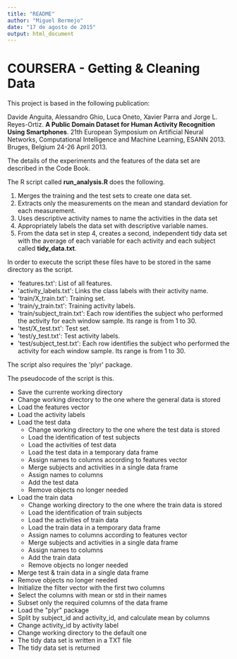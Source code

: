 ```yaml
---
title: "README"
author: "Miguel Bermejo"
date: "17 de agosto de 2015"
output: html_document
---
```


# COURSERA - Getting & Cleaning Data

This project is based in the following publication: 

Davide Anguita, Alessandro Ghio, Luca Oneto, Xavier Parra and Jorge L. Reyes-Ortiz. **A Public Domain Dataset for Human Activity Recognition Using Smartphones**. 21th European Symposium on Artificial Neural Networks, Computational Intelligence and Machine Learning, ESANN 2013. Bruges, Belgium 24-26 April 2013.

The details of the experiments and the features of the data set are described in the Code Book.

The R script called **run_analysis.R** does the following.
1. Merges the training and the test sets to create one data set.
2. Extracts only the measurements on the mean and standard deviation for each measurement.
3. Uses descriptive activity names to name the activities in the data set
4. Appropriately labels the data set with descriptive variable names.
5. From the data set in step 4, creates a second, independent tidy data set with the average of each variable for each activity and each subject called **tidy_data.txt**.

In order to execute the script these files have to be stored in the same directory as the script.

* 'features.txt': List of all features.
* 'activity_labels.txt': Links the class labels with their activity name.
* 'train/X_train.txt': Training set.
* 'train/y_train.txt': Training activity labels.
* 'train/subject_train.txt': Each row identifies the subject who performed the activity for each window sample. Its range is from 1 to 30.
* 'test/X_test.txt': Test set.
* 'test/y_test.txt': Test activity labels.
* 'test/subject_test.txt': Each row identifies the subject who performed the activity for each window sample. Its range is from 1 to 30.

The script also requires the 'plyr' package.

The pseudocode of the script is this.

* Save the currente working directory
* Change working directory to the one where the general data is stored
* Load the features vector
* Load the activity labels
* Load the test data
    + Change working directory to the one where the test data is stored
    + Load the identification of test subjects
    + Load the activities of test data
    + Load the test data in a temporary data frame
    + Assign names to columns according to features vector
    + Merge subjects and activities in a single data frame
    + Assign names to columns
    + Add the test data
    + Remove objects no longer needed
* Load the train data
    + Change working directory to the one where the train data is stored
    + Load the identification of train subjects
    + Load the activities of train data
    + Load the train data in a temporary data frame
    + Assign names to columns according to features vector
    + Merge subjects and activities in a single data frame
    + Assign names to columns
    + Add the train data
    + Remove objects no longer needed
* Merge test & train data in a single data frame
* Remove objects no longer needed
* Initialize the filter vector with the first two columns
* Select the columns with mean or std in their names
* Subset only the required columns of the data frame
* Load the "plyr" package
* Split by subject_id and activity_id, and calculate mean by columns
* Change activity_id by activity label
* Change working directory to the default one
* The tidy data set is written in a TXT file
* The tidy data set is returned